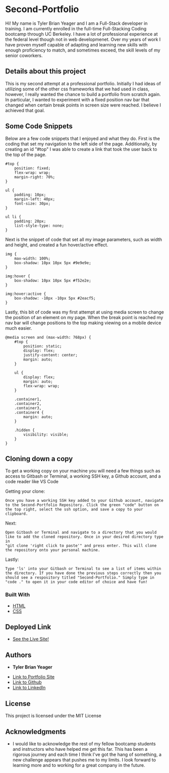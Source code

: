 # Second-Portfolio 
Hi! My name is Tyler Brian Yeager and I am a Full-Stack developer in training. I am currently enrolled in the full-time Full-Stacking Coding bootcamp through UC Berkeley. I have a lot of professional experience at the federal level though not in web developmenet. Over my years of work I have proven myself capable of adapting and learning new skills with enough proficiency to match, and sometimes exceed, the skill levels of my senior coworkers.   

## Details about this project

This is my second attempt at a professional portfolio. Initially I had ideas of utilizing some of the other css frameworks that we had used in class, however, I really wanted the chance to build a portfolio from scratch again. In particular, I wanted to experiment with a fixed position nav bar that changed when certain break points in screen size were reached. I believe I achieved that goal.  

## Some Code Snippets
Below are a few code snippets that I enjoyed and what they do. 
First is the coding that set my navigation to the left side of the page. Additionally, by creating an id "#top" I was able to create a link that took the user back to the top of the page. 

```
#top {
    position: fixed;
    flex-wrap: wrap;
    margin-right: 70%;
}

ul {
    padding: 10px;
    margin-left: 40px;
    font-size: 30px;
}

ul li {
    padding: 20px;
    list-style-type: none;
}
```

Next is the snippet of code that set all my image parameters, such as width and height, and created a fun hover/active effect. 

```
img {
    max-width: 100%;
    box-shadow: 10px 10px 5px #9e9e9e;
}

img:hover {
    box-shadow: 10px 10px 5px #f52e2e;
}

img:hover:active {
    box-shadow: -10px -10px 5px #2eacf5;
}
```

Lastly, this bit of code was my first attempt at using media screen to change the position of an element on my page. When the break point is reached my nav bar will change positions to the top making viewing on a mobile device much easier. 

```
@media screen and (max-width: 768px) {
    #top {
        position: static;
        display: flex;
        justify-content: center;
        margin: auto;
    }

    ul {
        display: flex;
        margin: auto;
        flex-wrap: wrap;
    }

    .container1,
    .container2, 
    .container3,
    .container4 {
        margin: auto;
    }

    .hidden {
        visibility: visible;
    }
}    
```

## Cloning down a copy

To get a working copy on your machine you will need a few things such as access to Gitbash or Terminal, a working SSH key, a Github account, and a code reader like VS Code

Getting your clone:

```
Once you have a working SSH key added to your Github account, navigate to the Second-Portfolio Repository. Click the green "code" button on the top right, select the ssh option, and save a copy to your clipboard.  
```


Next: 

```
Open Gitbash or Terminal and navigate to a directory that you would like to add the cloned repository. Once in your desired directory type in
"git clone 'right click to paste'" and press enter. This will clone the repository onto your personal machine.
```

Lastly: 

```
Type 'ls' into your Gitbash or Terminal to see a list of items within the directory. If you have done the previous steps correctly then you should see a respository titled "Second-Portfolio." Simply type in "code ." to open it in your code editor of choice and have fun!
```


### Built With

* [HTML](https://developer.mozilla.org/en-US/docs/Web/HTML)
* [CSS](https://developer.mozilla.org/en-US/docs/Web/CSS)

## Deployed Link

* [See the Live Site!](https://tylerbyeager.github.io/second-portfolio/)


## Authors

* **Tyler Brian Yeager** 

- [Link to Portfolio Site](https://github.com/TylerBYeager/second-portfolio)
- [Link to Github](https://github.com/TylerBYeager)
- [Link to LinkedIn](https://www.linkedin.com/in/tyler-yeager-611926213/)

## License

This project is licensed under the MIT License 

## Acknowledgments

* I would like to acknowledge the rest of my fellow bootcamp students and instructors who have helped me get this far. This has been a rigorous journey and each time I think I've got the hang of something, a new challenge appears that pushes me to my limits. I look forward to learning more and to working for a great company in the future. 